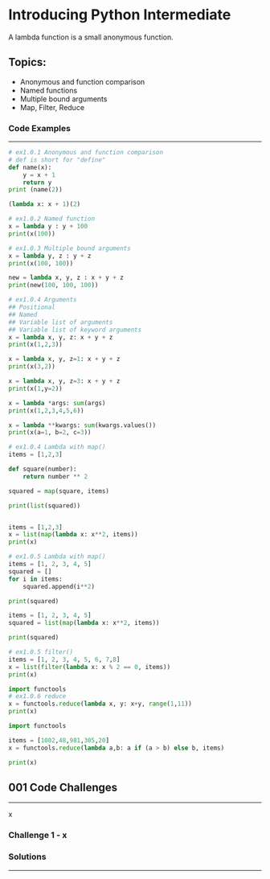 # Introducing Python Intermediate
A lambda function is a small anonymous function.

## Topics:

* Anonymous and function comparison
* Named functions
* Multiple bound arguments
* Map, Filter, Reduce

### Code Examples
---
```python
# ex1.0.1 Anonymous and function comparison
# def is short for "define"
def name(x):
    y = x + 1
    return y
print (name(2))

(lambda x: x + 1)(2)
```
```python
# ex1.0.2 Named function
x = lambda y : y + 100
print(x(100))
```
```python
# ex1.0.3 Multiple bound arguments
x = lambda y, z : y + z
print(x(100, 100))

new = lambda x, y, z : x + y + z
print(new(100, 100, 100))
```
```python
# ex1.0.4 Arguments
## Positional
## Named
## Variable list of arguments
## Variable list of keyword arguments
x = lambda x, y, z: x + y + z
print(x(1,2,3))

x = lambda x, y, z=1: x + y + z
print(x(3,2))

x = lambda x, y, z=3: x + y + z
print(x(1,y=2))

x = lambda *args: sum(args)
print(x(1,2,3,4,5,6))

x = lambda **kwargs: sum(kwargs.values())
print(x(a=1, b=2, c=3))
```
```python 
# ex1.0.4 Lambda with map()
items = [1,2,3]

def square(number):
    return number ** 2

squared = map(square, items)

print(list(squared))


items = [1,2,3]
x = list(map(lambda x: x**2, items))
print(x)
```
```python
# ex1.0.5 Lambda with map() 
items = [1, 2, 3, 4, 5]
squared = []
for i in items:
    squared.append(i**2)

print(squared)

items = [1, 2, 3, 4, 5]
squared = list(map(lambda x: x**2, items))

print(squared)
```
```python
# ex1.0.5 filter()
items = [1, 2, 3, 4, 5, 6, 7,8]
x = list(filter(lambda x: x % 2 == 0, items))
print(x)
```
```python 
import functools
# ex1.0.6 reduce
x = functools.reduce(lambda x, y: x+y, range(1,11))
print(x)
```
```python 
import functools

items = [1002,48,981,305,20]
x = functools.reduce(lambda a,b: a if (a > b) else b, items)

print(x)
```

## 001 Code Challenges
---
x

### **Challenge 1 - x**

### Solutions
---
```Python
```